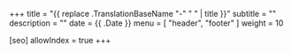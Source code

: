 +++
title = "{{ replace .TranslationBaseName "-" " " | title }}"
subtitle = ""
description = ""
date = {{ .Date }}
menu = [ "header", "footer" ]
weight = 10

[seo]
  allowIndex = true
+++
